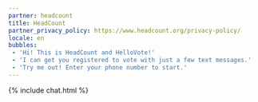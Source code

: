 ```yaml
---
partner: headcount
title: HeadCount
partner_privacy_policy: https://www.headcount.org/privacy-policy/
locale: en
bubbles:
 - 'Hi! This is HeadCount and HelloVote!'
 - 'I can get you registered to vote with just a few text messages.'
 - 'Try me out! Enter your phone number to start.'
---
```

{% include chat.html %}



